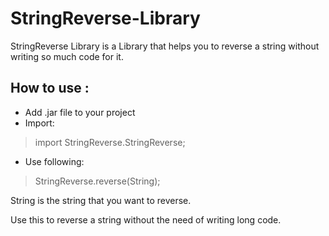 # StringReverse-Library
StringReverse Library is a Library that helps you to reverse a string without writing so much code for it.

## How to use :
- Add .jar file to your project
 - Import:
  > import StringReverse.StringReverse;
 - Use following: 
  > StringReverse.reverse(String);
  
 String is the string that you want to reverse.
 
 Use this to reverse a string without the need of writing long code.
